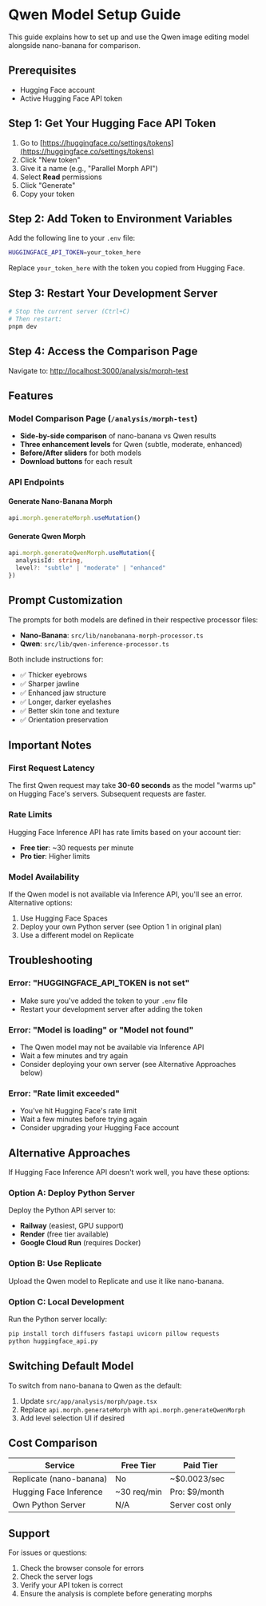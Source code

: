 # Qwen Model Setup Guide

This guide explains how to set up and use the Qwen image editing model alongside nano-banana for comparison.

## Prerequisites

- Hugging Face account
- Active Hugging Face API token

## Step 1: Get Your Hugging Face API Token

1. Go to [https://huggingface.co/settings/tokens](https://huggingface.co/settings/tokens)
2. Click "New token"
3. Give it a name (e.g., "Parallel Morph API")
4. Select **Read** permissions
5. Click "Generate"
6. Copy your token

## Step 2: Add Token to Environment Variables

Add the following line to your `.env` file:

```bash
HUGGINGFACE_API_TOKEN=your_token_here
```

Replace `your_token_here` with the token you copied from Hugging Face.

## Step 3: Restart Your Development Server

```bash
# Stop the current server (Ctrl+C)
# Then restart:
pnpm dev
```

## Step 4: Access the Comparison Page

Navigate to: [http://localhost:3000/analysis/morph-test](http://localhost:3000/analysis/morph-test)

## Features

### Model Comparison Page (`/analysis/morph-test`)

- **Side-by-side comparison** of nano-banana vs Qwen results
- **Three enhancement levels** for Qwen (subtle, moderate, enhanced)
- **Before/After sliders** for both models
- **Download buttons** for each result

### API Endpoints

#### Generate Nano-Banana Morph
```typescript
api.morph.generateMorph.useMutation()
```

#### Generate Qwen Morph
```typescript
api.morph.generateQwenMorph.useMutation({
  analysisId: string,
  level?: "subtle" | "moderate" | "enhanced"
})
```

## Prompt Customization

The prompts for both models are defined in their respective processor files:

- **Nano-Banana**: `src/lib/nanobanana-morph-processor.ts`
- **Qwen**: `src/lib/qwen-inference-processor.ts`

Both include instructions for:
- ✅ Thicker eyebrows
- ✅ Sharper jawline
- ✅ Enhanced jaw structure
- ✅ Longer, darker eyelashes
- ✅ Better skin tone and texture
- ✅ Orientation preservation

## Important Notes

### First Request Latency
The first Qwen request may take **30-60 seconds** as the model "warms up" on Hugging Face's servers. Subsequent requests are faster.

### Rate Limits
Hugging Face Inference API has rate limits based on your account tier:
- **Free tier**: ~30 requests per minute
- **Pro tier**: Higher limits

### Model Availability
If the Qwen model is not available via Inference API, you'll see an error. Alternative options:
1. Use Hugging Face Spaces
2. Deploy your own Python server (see Option 1 in original plan)
3. Use a different model on Replicate

## Troubleshooting

### Error: "HUGGINGFACE_API_TOKEN is not set"
- Make sure you've added the token to your `.env` file
- Restart your development server after adding the token

### Error: "Model is loading" or "Model not found"
- The Qwen model may not be available via Inference API
- Wait a few minutes and try again
- Consider deploying your own server (see Alternative Approaches below)

### Error: "Rate limit exceeded"
- You've hit Hugging Face's rate limit
- Wait a few minutes before trying again
- Consider upgrading your Hugging Face account

## Alternative Approaches

If Hugging Face Inference API doesn't work well, you have these options:

### Option A: Deploy Python Server
Deploy the Python API server to:
- **Railway** (easiest, GPU support)
- **Render** (free tier available)
- **Google Cloud Run** (requires Docker)

### Option B: Use Replicate
Upload the Qwen model to Replicate and use it like nano-banana.

### Option C: Local Development
Run the Python server locally:
```bash
pip install torch diffusers fastapi uvicorn pillow requests
python huggingface_api.py
```

## Switching Default Model

To switch from nano-banana to Qwen as the default:

1. Update `src/app/analysis/morph/page.tsx`
2. Replace `api.morph.generateMorph` with `api.morph.generateQwenMorph`
3. Add level selection UI if desired

## Cost Comparison

| Service | Free Tier | Paid Tier |
|---------|-----------|-----------|
| Replicate (nano-banana) | No | ~$0.0023/sec |
| Hugging Face Inference | ~30 req/min | Pro: $9/month |
| Own Python Server | N/A | Server cost only |

## Support

For issues or questions:
1. Check the browser console for errors
2. Check the server logs
3. Verify your API token is correct
4. Ensure the analysis is complete before generating morphs




